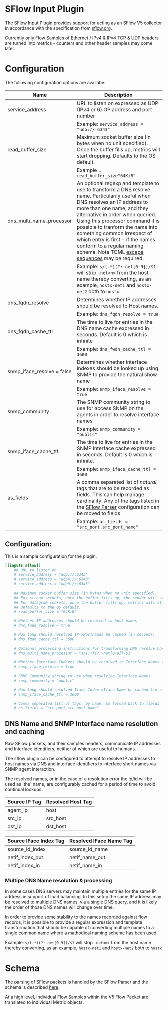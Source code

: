 # SFlow Input Plugin

The SFlow Input Plugin provides support for acting as an SFlow V5 collector in accordance with the specification from [sflow.org](https://sflow.org/).

Currently only Flow Samples of Ethernet / IPv4 & IPv4 TCP & UDP headers are turned into metrics - counters and other header samples may come later.

# Configuration
The following configuration options are availabe:

| Name | Description 
|---|---|
| service_address| URL to listen on expressed as UDP (IPv4 or 6) OP address and port number 
| | Example: ```service_address = "udp://:6343"```
| read_buffer_size | Maximum socket buffer size (in bytes when no unit specified). Once the buffer fills up, metrics will start dropping. Defaults to the OS default.
||Example = ```read_buffer_size"64KiB"``` |
| dns_multi_name_processor | An optional regexp and template to use to transform a DNS resolve name. Particularily useful when DNS resolves an IP address to more than one name, and they alternative in order when queried. Using this processor command it is possible to tranform the name into something common irrespect of which entry is first - if the names conform to a regular naming schema. Note TOML [escape sequences](https://github.com/toml-lang/toml) may be required.
||Example: ````s/(.*)(?:-net[0-9])/$1```` will strip ```-net<n>``` from the host name thereby converting, as an example, ```hostx-net1``` and ```hostx-net2``` both to ```hostx```
|dns_fqdn_resolve|Determines whether IP addresses should be resolved to Host names.
||Example: ```dns_fqdn_resolve = true```
|dns_fqdn_cache_ttl|The time to live for entries in the DNS name cache expressed in seconds. Default is 0 which is infinite
||Example: ```dns_fwdn_cache_ttl = 3600```
|snmp_iface_resolve = false|Determines whether interface indexes should be looked up using SNMP to provide the natural show name|
||Example: ```snmp_iface_resolve = true```
|snmp_community|The SNMP community string to use for access SNMP on the agents in order to resolve interface names
||Example: ```snmp_community = "public"```
|snmp_iface_cache_ttl| The time to live for entries in the SNMP Interface cache expressed in seconds. Default is 0 which is infinite.
||Example: ```snmp_iface_cache_ttl = 3600```
|as_fields| A comma separated list of _natural_ tags that are to be recorded as fields. This can help manage cardinality. Any of the tags listed in the [SFlow Parser](../../parsers/sflow/README.md) configuration can be moved to fields
||Example: ```as_fields = "src_port,src_port_name"```

## Configuration:

This is a sample configuration for the plugin.

```toml
[[inputs.sflow]]
	## URL to listen on
	# service_address = "udp://:6343"
	# service_address = "udp4://:6343"
	# service_address = "udp6://:6343"
    
	## Maximum socket buffer size (in bytes when no unit specified).
	## For stream sockets, once the buffer fills up, the sender will start backing up.
	## For datagram sockets, once the buffer fills up, metrics will start dropping.
	## Defaults to the OS default.
	# read_buffer_size = "64KiB"

	# Whether IP addresses should be resolved to host names
	# dns_fqdn_resolve = true

	# How long should resolved IP->Hostnames be cached (in seconds)
	# dns_fqdn_cache_ttl = 3600
	
	# Optional processing instructions for transforming DNS resolve host names
	# dns_multi_name_processor = "s/(.*)(?:-net[0-9])/$1"

	# Whether Interface Indexes should be resolved to Interface Names via SNMP
	# snmp_iface_resolve = true
	
	# SNMP Community string to use when resolving Interface Names
	# snmp_community = "public"

	# How long should resolved Iface Index->Iface Name be cached (in seconds)
	# snmp_iface_cache_ttl = 3600

	# Comma separated list of tags, by name, to forced back to fields
	# as_fields = "src_port,src_port_name"

```

## DNS Name and SNMP Interface name resolution and caching

Raw SFlow packets, and their samples headers, communicate IP addresses and Interface identifiers, neither of which are useful to humans.

The sflow plugin can be configured to attempt to resolve IP addresses to host names via DNS and interface identifiers to interface short names via SNMP agent interaction.

The resolved names, or in the case of a resolution error the ip/id will be used as 'the' name, are configurably cached for a period of time to avoid continual lookups.

| Source IP Tag | Resolved Host Tag 
|---|---|
|agent_ip|host
|src_ip|src_host
|dst_ip|dst_host

| Source IFace Index Tag | Resolved IFace Name Tag 
|---|---|
|source_id_index|source_id_name
|netif_index_out|netif_name_out
|netif_index_in|netif_name_in

### Multipe DNS Name resolution & processing

In some cases DNS servers may maintain multiple entries for the same IP address in support of load balancing. In this setup the same IP address may be resolved to multiple DNS names, via a single DNS query, and it is likely the order of those DNS names will change over time.

In order to provide some stability to the names recorded against flow records, it is possible to provide a regular expression and template transformation that should be capable of converting multiple names to a single common name where a mathodical naming scheme has been used.

Example: ````s/(.*)(?:-net[0-9])/$1```` will strip ```-net<n>``` from the host name thereby converting, as an example, ```hostx-net1``` and ```hostx-net2``` both to ```hostx```

# Schema

The parsing of SFlow packets is handled by the SFlow Parser and the schema is described [here](../../parsers/sflow/README.md).

At a high level, individual Flow Samples within the V5 Flow Packet are translated to individual Metric objects.